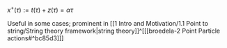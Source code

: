 $x^{+}(\tau):=t(\tau)+z(\tau)=\alpha \tau$

Useful in some cases; prominent in [[1 Intro and Motivation/1.1 Point to string/String theory framework|string theory]]^[[[broedela-2 Point Particle actions#^bc85d3]]]
